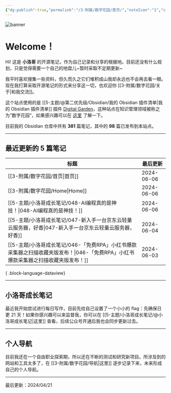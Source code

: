 ```yaml
---
{"dg-publish":true,"permalink":"/3-附属/数字花园/首页/","noteIcon":"1","created":"2024-03-26","updated":"2024-06-06"}
---
```



![banner](http://img.xlg.life/images/202404100413287.webp)

# Welcome！

Hi! 这是 **小洛哥** 的开源笔记，作为自己记录和分享的根据地。目前还没有什么规划，只是觉得需要一个自己的地盘儿~暂时采取不定期更新~

我平时喜欢搜集一些资料，但久而久之它们堆积成山我却永远也不会再去看一眼。现在我打算采取开源笔记的形式来分享这一切，也欢迎你 [[3-附属/数字花园/关于\|和我交流]]。

这个站点使用的是 [[5-主题/@第二优先级/Obsidian/我的 Obsidian 插件清单\|我的 Obsidian 插件清单]] 插件 [Digital Garden](https://github.com/oleeskild/obsidian-digital-garden)，这种站点在知识管理领域被称之为”数字花园“，如果感兴趣可以在 [这里](https://blog.effie.co/%E5%A6%82%E4%BD%95%E5%BB%BA%E7%AB%8B%E6%95%B0%E5%AD%97%E8%8A%B1%E5%9B%AD%EF%BC%9F/) 了解一下。

<p><span>目前我的 Obsidian 仓库中共有 <strong>381</strong> 篇笔记，其中的 <strong>98</strong> 篇已发布到本站点。</span></p>

---

## 最近更新的 5 篇笔记

| 标题                                                                               | 最后更新       |
| -------------------------------------------------------------------------------- | ---------- |
| [[3-附属/数字花园/首页\|首页]]                                                          | 2024-06-06 |
| [[3-附属/数字花园/Home\|Home]]                                                      | 2024-06-06 |
| [[5-主题/小洛哥成长笔记/048-AI编程真的是神技！\|048-AI编程真的是神技！]]                               | 2024-06-06 |
| [[5-主题/小洛哥成长笔记/047-新入手一台京东云轻量云服务器，好香\|047-新入手一台京东云轻量云服务器，好香]]                 | 2024-06-04 |
| [[5-主题/小洛哥成长笔记/046-「免费RPA」小红书爆款采集器之扫描收藏夹版发布！\|046-「免费RPA」小红书爆款采集器之扫描收藏夹版发布！]] | 2024-06-03 |

{ .block-language-dataview}

---

## 小洛哥成长笔记

最近我开始尝试进行每日写作，目前先给自己设置了一个小小的 flag：先确保日更 21 天！如果你感兴趣可以来监督我，你可以在 [[5-主题/小洛哥成长笔记/@小洛哥成长笔记\|这里]] 查看，后续公众号开通后我也会同步更新过去。

---

## 个人导航

目前我还在一个自由职业探索期，所以还在不断的测试和研究新项目。所涉及到的网站和工具太多了，在 [[3-附属/数字花园/导航\|这里]] 逐步记录下来，未来形成自己的个人导航。

---

最后更新：2024/04/21
